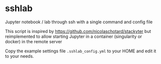 # sshlab

Jupyter notebook / lab through ssh with a single command and config file

This script is inspired by https://github.com/nicolaschotard/stackyter but reimplemented to allow starting Jupyter in a container (singularity or docker) in the remote server

Copy the example settings file `.sshlab_config.yml` to your HOME and edit it to your needs.